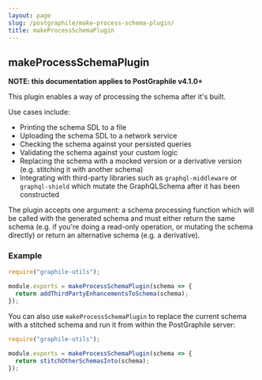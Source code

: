 ```yaml
---
layout: page
slug: /postgraphile/make-process-schema-plugin/
title: makeProcessSchemaPlugin
---
```


## makeProcessSchemaPlugin

**NOTE: this documentation applies to PostGraphile v4.1.0+**

This plugin enables a way of processing the schema after it's built.

Use cases include:

 - Printing the schema SDL to a file
 - Uploading the schema SDL to a network service
 - Checking the schema against your persisted queries
 - Validating the schema against your custom logic
 - Replacing the schema with a mocked version or a derivative version (e.g. stitching it with another schema)
 - Integrating with third-party libraries such as `graphql-middleware` or `graphql-shield` which mutate the GraphQLSchema after it has been constructed

The plugin accepts one argument: a schema processing function which will be called with the generated schema and must either return the same schema (e.g. if you're doing a read-only operation, or mutating the schema directly) or return an alternative schema (e.g. a derivative).

### Example

```js
require("graphile-utils");

module.exports = makeProcessSchemaPlugin(schema => {
  return addThirdPartyEnhancementsToSchema(schema);
});
```

You can also use `makeProcessSchemaPlugin` to replace the current schema with a stitched schema and run it from within the PostGraphile server:

```js
require("graphile-utils");

module.exports = makeProcessSchemaPlugin(schema => {
  return stitchOtherSchemasInto(schema);
});
```
